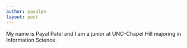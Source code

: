 ```yaml
---
author: payalpn
layout: post
---
```


My name is Payal Patel and I am a junior at UNC-Chapel Hill majoring in Information Science. 
